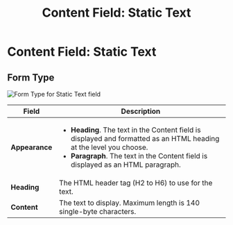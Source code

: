 ﻿---
uid: content-field-static-text
topic: content-field-static-text
locale: en
title: "Content Field: Static Text"
dnneditions: Evoq Engage
dnnversion: 09.02.00
parent-topic: administrators-structured-content-overview
related-topics: content-field-assets,content-field-date-time,content-field-multi-line-text,content-field-multiple-choice,content-field-number,content-field-reference-object,content-field-single-line-text
---

# Content Field: Static Text

## Form Type

  

![Form Type for Static Text field](/images/scr-ContentField-StaticText-formtype.gif)

  

|**Field**|**Description**|
|---|---|
|**Appearance**|<ul><li><strong>Heading</strong>. The text in the Content field is displayed and formatted as an HTML heading at the level you choose.</li><li><strong>Paragraph</strong>. The text in the Content field is displayed as an HTML paragraph.</li></ul>|
|**Heading**|The HTML header tag (H2 to H6) to use for the text.|
|**Content**|The text to display. Maximum length is 140 single-byte characters.|
